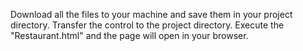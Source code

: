 Download all the files to your machine and save them in your project directory.
Transfer the control to the project directory.
Execute the "Restaurant.html" and the page will open in your browser.
